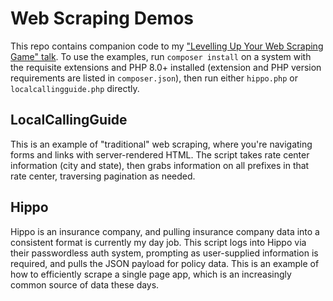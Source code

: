 Web Scraping Demos
==================

This repo contains companion code to my ["Levelling Up Your Web Scraping Game" talk](https://ian.im/scrape0621).
To use the examples, run `composer install` on a system with the requisite extensions and PHP 8.0+ installed (extension
and PHP version requirements are listed in `composer.json`), then run either `hippo.php` or `localcallingguide.php`
directly.

LocalCallingGuide
-----------------

This is an example of "traditional" web scraping, where you're navigating forms and links with server-rendered HTML.
The script takes rate center information (city and state), then grabs information on all prefixes in that rate center,
traversing pagination as needed.

Hippo
-----

Hippo is an insurance company, and pulling insurance company data into a consistent format is currently my day job.
This script logs into Hippo via their passwordless auth system, prompting as user-supplied information is required,
and pulls the JSON payload for policy data. This is an example of how to efficiently scrape a single page app,
which is an increasingly common source of data these days.